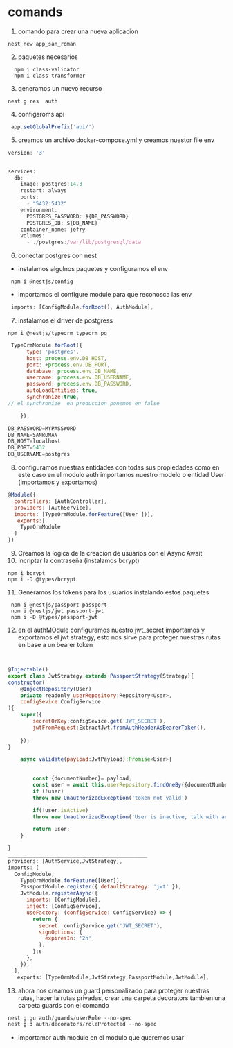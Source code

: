 # comands
1. comando para crear una nueva aplicacion 

```
nest new app_san_roman
```
2. paquetes necesarios
```
  npm i class-validator
  npm i class-transformer
```
3. generamos un nuevo recurso
```
nest g res  auth
```
4. configaroms api
```js
 app.setGlobalPrefix('api/')
```
5. creamos un archivo docker-compose.yml y creamos nuestor file env

```js
version: '3'


services:
  db:
    image: postgres:14.3
    restart: always
    ports:
      - "5432:5432"
    environment:
      POSTGRES_PASSWORD: ${DB_PASSWORD}
      POSTGRES_DB: ${DB_NAME} 
    container_name: jefry
    volumes:
      - ./postgres:/var/lib/postgresql/data

```
6. conectar postgres con nest
- instalamos algulnos paquetes y configuramos el env


```
 npm i @nestjs/config

```
- importamos el configure module para que reconosca las env
```js
 imports: [ConfigModule.forRoot(), AuthModule],
```
7. instalamos el driver de postgress
```
npm i @nestjs/typeorm typeorm pg
```
```js
 TypeOrmModule.forRoot({
      type: 'postgres',
      host: process.env.DB_HOST,
      port: +process.env.DB_PORT,
      database: process.env.DB_NAME,
      username: process.env.DB_USERNAME,
      password: process.env.DB_PASSWORD,
      autoLoadEntities: true,
      synchronize:true,
// el synchronize  en produccion ponemos en false

    }),

```
```js
DB_PASSWORD=MYPASSWORD
DB_NAME=SANROMAN
DB_HOST=localhost
DB_PORT=5432
DB_USERNAME=postgres
```

8. configuramos nuestras entidades con todas sus propiedades como en este caso en el modulo auth importamos nuestro modelo o entidad User (importamos y exportamos)

```js
@Module({
  controllers: [AuthController],
  providers: [AuthService],
  imports: [TypeOrmModule.forFeature([User ])],
   exports:[
    TypeOrmModule
  ]
})

```

9. Creamos la logica de la creacion de usuarios con el Async Await
10. Incriptar la contraseña (instalamos bcrypt)
```
npm i bcrypt
npm i -D @types/bcrypt

```
11. Generamos los tokens para los usuarios instalando estos paquetes
```
 npm i @nestjs/passport passport
 npm i @nestjs/jwt passport-jwt
 npm i -D @types/passport-jwt

```
12. en el authMOdule configuramos nuestro jwt_secret importamos y exportamos el jwt strategy, esto nos sirve para proteger nuestras rutas en base a un bearer token

```js


@Injectable()
export class JwtStrategy extends PassportStrategy(Strategy){
constructor(
    @InjectRepository(User)
    private readonly userRepository:Repository<User>,
    configSevice:ConfigService
){
    super({
        secretOrKey:configSevice.get('JWT_SECRET'),
        jwtFromRequest:ExtractJwt.fromAuthHeaderAsBearerToken(),
        
    });
}

    async validate(payload:JwtPayload):Promise<User>{
        

        const {documentNumber}= payload;
        const user = await this.userRepository.findOneBy({documentNumber});
        if (!user)
        throw new UnauthorizedException('token not valid')

        if(!user.isActive)
        throw new UnauthorizedException('User is inactive, talk with an  admin');

        return user;
    }

}
_____________________________________________
providers: [AuthService,JwtStrategy],
imports: [
  ConfigModule,
    TypeOrmModule.forFeature([User]),
    PassportModule.register({ defaultStrategy: 'jwt' }),
    JwtModule.registerAsync({
      imports: [ConfigModule],
      inject: [ConfigService],
      useFactory: (configService: ConfigService) => {
        return {
          secret: configService.get('JWT_SECRET'),
          signOptions: {
            expiresIn: '2h',
          },
        };s
      },
    }),
  ],
   exports: [TypeOrmModule,JwtStrategy,PassportModule,JwtModule],
```
13. ahora nos creamos un guard personalizado para proteger nuestras rutas, hacer la rutas privadas, crear una carpeta decorators tambien una carpeta guards con el comando

```js
nest g gu auth/guards/userRole --no-spec
nest g d auth/decorators/roleProtected --no-spec
```
- importamor auth module en el modulo que queremos usar







